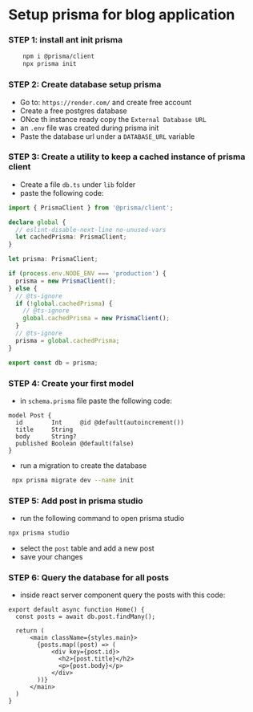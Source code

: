 # Setup prisma for blog application

### STEP 1: install ant init prisma

```bash
    npm i @prisma/client
    npx prisma init
```

### STEP 2: Create database setup prisma

- Go to: `https://render.com/` and create free account
- Create a free postgres database
- ONce th instance ready copy the `External Database URL`
- an `.env` file was created during prisma init
- Paste the database url under a `DATABASE_URL` variable

### STEP 3: Create a utility to keep a cached instance of prisma client

- Create a file `db.ts` under `lib` folder
- paste the following code:

```ts 
import { PrismaClient } from '@prisma/client';

declare global {
  // eslint-disable-next-line no-unused-vars
  let cachedPrisma: PrismaClient;
}

let prisma: PrismaClient;

if (process.env.NODE_ENV === 'production') {
  prisma = new PrismaClient();
} else {
  // @ts-ignore
  if (!global.cachedPrisma) {
    // @ts-ignore
    global.cachedPrisma = new PrismaClient();
  }
  // @ts-ignore
  prisma = global.cachedPrisma;
}

export const db = prisma;
```

### STEP 4: Create your first model
- in `schema.prisma` file paste the following code:

```prisma
model Post {
  id        Int     @id @default(autoincrement())
  title     String
  body      String?
  published Boolean @default(false)
}
```

- run a migration to create the database

```bash
 npx prisma migrate dev --name init
```

### STEP 5: Add post in prisma studio

- run the following command to open prisma studio

```bash
npx prisma studio
```

- select the `post` table and add a new post
- save your changes

### STEP 6: Query the database for all posts

- inside react server component query the posts with this code:
```tsx
export default async function Home() {
  const posts = await db.post.findMany();

  return (
      <main className={styles.main}>
        {posts.map((post) => (
            <div key={post.id}>
              <h2>{post.title}</h2>
              <p>{post.body}</p>
            </div>
        ))}
      </main>
  )
}
```

